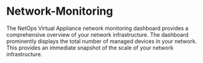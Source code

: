# Network-Monitoring
The NetOps Virtual Appliance network monitoring dashboard provides a comprehensive overview of your network infrastructure. The dashboard prominently displays the total number of managed devices in your network. This provides an immediate snapshot of the scale of your network infrastructure.
